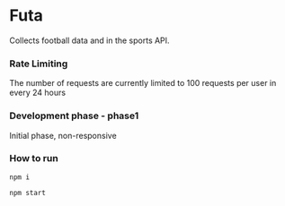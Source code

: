 # Futa
Collects football data and in the sports API.

### Rate Limiting 
The number of requests are currently limited to 100 requests per user in every 24 hours 

### Development phase - phase1
Initial phase, non-responsive 

### How to run
```
npm i
```

```
npm start
```
